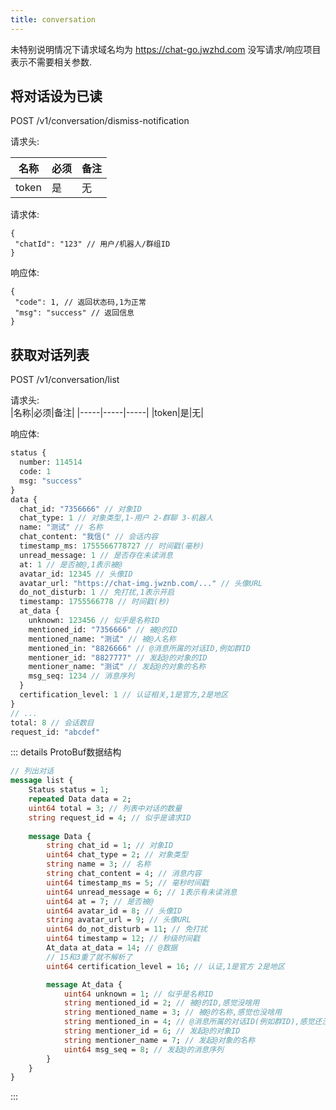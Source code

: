 ```yaml
---
title: conversation
---
```


未特别说明情况下请求域名均为 https://chat-go.jwzhd.com
没写请求/响应项目表示不需要相关参数.  

## 将对话设为已读  

POST /v1/conversation/dismiss-notification

请求头:  

|名称|必须|备注|
|-----|-----|-----|
|token|是|无|

请求体:  
```JSONC
{
 "chatId": "123" // 用户/机器人/群组ID
}
```

响应体:  
```JSONC
{
 "code": 1, // 返回状态码,1为正常
 "msg": "success" // 返回信息
}
```

## 获取对话列表

POST /v1/conversation/list  

请求头:  
|名称|必须|备注|
|-----|-----|-----|
|token|是|无|

响应体:  
```ProtoBuf
status {
  number: 114514
  code: 1
  msg: "success"
}
data {
  chat_id: "7356666" // 对象ID
  chat_type: 1 // 对象类型,1-用户 2-群聊 3-机器人
  name: "测试" // 名称
  chat_content: "我信(" // 会话内容
  timestamp_ms: 1755566778727 // 时间戳(毫秒)
  unread_message: 1 // 是否存在未读消息
  at: 1 // 是否被@,1表示被@
  avatar_id: 12345 // 头像ID
  avatar_url: "https://chat-img.jwznb.com/..." // 头像URL
  do_not_disturb: 1 // 免打扰,1表示开启
  timestamp: 1755566778 // 时间戳(秒)
  at_data {
    unknown: 123456 // 似乎是名称ID
    mentioned_id: "7356666" // 被@的ID
    mentioned_name: "测试" // 被@人名称
    mentioned_in: "8826666" // @消息所属的对话ID,例如群ID
    mentioner_id: "8827777" // 发起@的对象的ID
    mentioner_name: "测试" // 发起@的对象的名称
    msg_seq: 1234 // 消息序列
  }
  certification_level: 1 // 认证相关,1是官方,2是地区
}
// ...
total: 8 // 会话数目
request_id: "abcdef"

```
::: details ProtoBuf数据结构
```proto
// 列出对话
message list {
    Status status = 1;
    repeated Data data = 2;
    uint64 total = 3; // 列表中对话的数量
    string request_id = 4; // 似乎是请求ID
    
    message Data {
        string chat_id = 1; // 对象ID
        uint64 chat_type = 2; // 对象类型
        string name = 3; // 名称
        string chat_content = 4; // 消息内容
        uint64 timestamp_ms = 5; // 毫秒时间戳
        uint64 unread_message = 6; // 1表示有未读消息
        uint64 at = 7; // 是否被@
        uint64 avatar_id = 8; // 头像ID
        string avatar_url = 9; // 头像URL
        uint64 do_not_disturb = 11; // 免打扰
        uint64 timestamp = 12; // 秒级时间戳
        At_data at_data = 14; // @数据
        // 15和3重了就不解析了
        uint64 certification_level = 16; // 认证,1是官方 2是地区

        message At_data {
            uint64 unknown = 1; // 似乎是名称ID
            string mentioned_id = 2; // 被@的ID,感觉没啥用
            string mentioned_name = 3; // 被@的名称,感觉也没啥用
            string mentioned_in = 4; // @消息所属的对话ID(例如群ID),感觉还没啥用
            string mentioner_id = 6; // 发起@的对象ID
            string mentioner_name = 7; // 发起@对象的名称
            uint64 msg_seq = 8; // 发起@的消息序列
        }
    }
}
```
:::